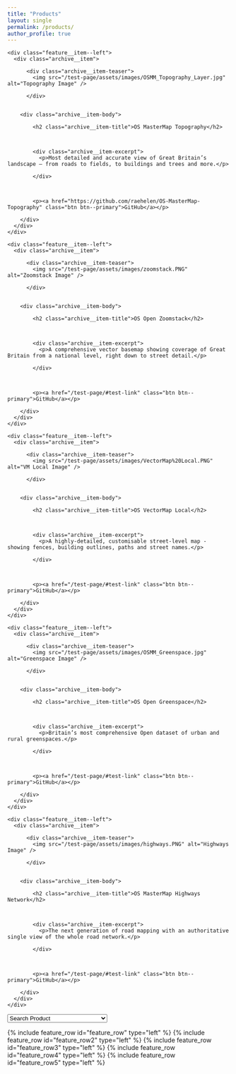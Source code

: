 ```yaml
---
title: "Products"
layout: single
permalink: /products/
author_profile: true
---
```


<div class="feature__wrapper">

  

    

    <div class="feature__item--left">
      <div class="archive__item">
        
          <div class="archive__item-teaser">
            <img src="/test-page/assets/images/OSMM_Topography_Layer.jpg" alt="Topography Image" />
            
          </div>
        

        <div class="archive__item-body">
          
            <h2 class="archive__item-title">OS MasterMap Topography</h2>
          

          
            <div class="archive__item-excerpt">
              <p>Most detailed and accurate view of Great Britain’s landscape – from roads to fields, to buildings and trees and more.</p>

            </div>
          

          
            <p><a href="https://github.com/raehelen/OS-MasterMap-Topography" class="btn btn--primary">GitHub</a></p>
          
        </div>
      </div>
    </div>
  

</div>

<div class="feature__wrapper">

  

    

    <div class="feature__item--left">
      <div class="archive__item">
        
          <div class="archive__item-teaser">
            <img src="/test-page/assets/images/zoomstack.PNG" alt="Zoomstack Image" />
            
          </div>
        

        <div class="archive__item-body">
          
            <h2 class="archive__item-title">OS Open Zoomstack</h2>
          

          
            <div class="archive__item-excerpt">
              <p>A comprehensive vector basemap showing coverage of Great Britain from a national level, right down to street detail.</p>

            </div>
          

          
            <p><a href="/test-page/#test-link" class="btn btn--primary">GitHub</a></p>
          
        </div>
      </div>
    </div>
  

</div>

<div class="feature__wrapper">

  

    

    <div class="feature__item--left">
      <div class="archive__item">
        
          <div class="archive__item-teaser">
            <img src="/test-page/assets/images/VectorMap%20Local.PNG" alt="VM Local Image" />
            
          </div>
        

        <div class="archive__item-body">
          
            <h2 class="archive__item-title">OS VectorMap Local</h2>
          

          
            <div class="archive__item-excerpt">
              <p>A highly-detailed, customisable street-level map - showing fences, building outlines, paths and street names.</p>

            </div>
          

          
            <p><a href="/test-page/#test-link" class="btn btn--primary">GitHub</a></p>
          
        </div>
      </div>
    </div>
  

</div>

<div class="feature__wrapper">

  

    

    <div class="feature__item--left">
      <div class="archive__item">
        
          <div class="archive__item-teaser">
            <img src="/test-page/assets/images/OSMM_Greenspace.jpg" alt="Greenspace Image" />
            
          </div>
        

        <div class="archive__item-body">
          
            <h2 class="archive__item-title">OS Open Greenspace</h2>
          

          
            <div class="archive__item-excerpt">
              <p>Britain’s most comprehensive Open dataset of urban and rural greenspaces.</p>

            </div>
          

          
            <p><a href="/test-page/#test-link" class="btn btn--primary">GitHub</a></p>
          
        </div>
      </div>
    </div>
  

</div>

<div class="feature__wrapper">

  

    

    <div class="feature__item--left">
      <div class="archive__item">
        
          <div class="archive__item-teaser">
            <img src="/test-page/assets/images/highways.PNG" alt="Highways Image" />
            
          </div>
        

        <div class="archive__item-body">
          
            <h2 class="archive__item-title">OS MasterMap Highways Network</h2>
          

          
            <div class="archive__item-excerpt">
              <p>The next generation of road mapping with an authoritative single view of the whole road network.</p>

            </div>
          

          
            <p><a href="/test-page/#test-link" class="btn btn--primary">GitHub</a></p>
          
        </div>
      </div>
    </div>
  

</div>



<select id="select-anchor" onChange="window.location.hash=this.value">
		<option value="">Search Product</option>
		<option value="fr_1">OS MasterMap Topography</option>
	 	<option value="fr_3">OS VectorMap Local</option>
		<option value="fr_2">OS Open Zoomstack</option>
		<option value="fr_4">OS Open Greenspace</option>
	 	<option value="fr_5">OS MasterMap Highways Network </option>
</select>
	
	
{% include feature_row id="feature_row" type="left" %}
{% include feature_row id="feature_row2" type="left" %}
{% include feature_row id="feature_row3" type="left" %}
{% include feature_row id="feature_row4" type="left" %}
{% include feature_row id="feature_row5" type="left" %}


